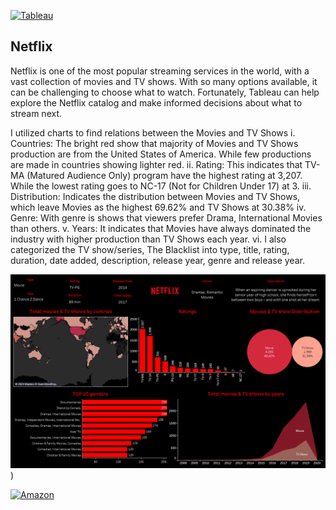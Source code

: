
[![Tableau](https://img.shields.io/badge/Tableau-E97627?style=for-the-badge&logo=Tableau&logoColor=white)](https://public.tableau.com/views/Tableau-DashboardNetflix/NetflixDashboard?:language=pt-BR&publish=yes&:sid=&:display_count=n&:origin=viz_share_link)

## Netflix

Netflix is one of the most popular streaming services in the world, with a vast collection of movies and TV shows. With so many options available, it can be challenging to choose what to watch. Fortunately, Tableau can help explore the Netflix catalog and make informed decisions about what to stream next.

I utilized charts to find relations between the Movies and TV Shows 
i. Countries: The bright red show that majority of Movies and TV Shows production are from the United States of America. While few productions are made in countries showing lighter red.
ii. Rating: This indicates that TV-MA (Matured Audience Only) program have the highest rating at 3,207. While the lowest rating goes to NC-17 (Not for Children Under 17) at 3.
iii. Distribution: Indicates the distribution between Movies and TV Shows, which leave Movies as the highest 69.62% and TV Shows at 30.38%
iv. Genre: With genre is shows that viewers prefer Drama, International Movies than others.
v. Years: It indicates that Movies have always dominated the industry with higher production than TV Shows each year.
vi. I also categorized the TV show/series, The Blacklist into type, title, rating, duration, date added, description, release year, genre and release year.

![Dashboard](https://github.com/jessicabauer/BI_projects/blob/main/2.%20Tableau/Screenshots/Netflix%20Dashboard.png?raw=true))



[![Amazon](https://img.shields.io/badge/Tableau-E97627?style=for-the-badge&logo=Tableau&logoColor=white)](https://public.tableau.com/views/Dashboard-Amazon_17143553708580/Dashboard?:language=pt-BR&publish=yes&:sid=&:display_count=n&:origin=viz_share_link)
